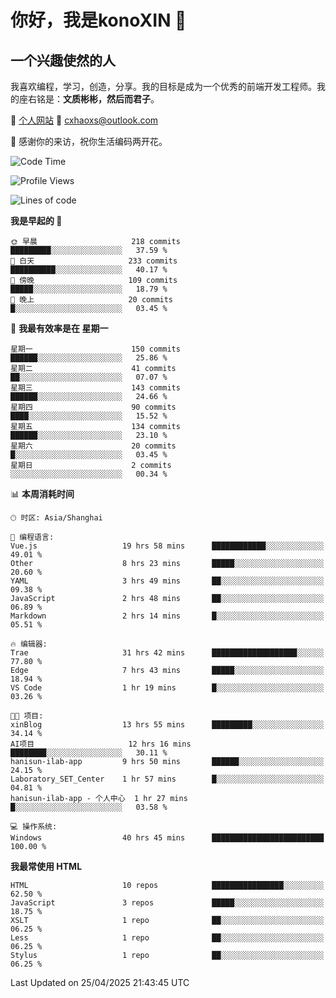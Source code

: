 <!--
**konoXIN/konoXIN** is a ✨ _special_ ✨ repository because its `README.md` (this file) appears on your GitHub profile.

Here are some ideas to get you started:

- 🔭 I’m currently working on ...
- 🌱 I’m currently learning ...
- 👯 I’m looking to collaborate on ...
- 🤔 I’m looking for help with ...
- 💬 Ask me about ...
- 📫 How to reach me: ...
- 😄 Pronouns: ...
- ⚡ Fun fact: ...
-->
# 你好，我是konoXIN 👋
## 一个兴趣使然的人

我喜欢编程，学习，创造，分享。我的目标是成为一个优秀的前端开发工程师。我的座右铭是：**文质彬彬，然后而君子**。

📄 [个人网站](https://www.konoxin.top/)  📮 cxhaoxs@outlook.com
    
👋 感谢你的来访，祝你生活编码两开花。
 <!--START_SECTION:waka-->
![Code Time](http://img.shields.io/badge/Code%20Time-2%2C078%20hrs%2042%20mins-blue)

![Profile Views](http://img.shields.io/badge/%E4%B8%AA%E4%BA%BA%E8%B5%84%E6%96%99%E8%A7%82%E7%9C%8B%E6%AC%A1%E6%95%B0-75-blue)

![Lines of code](https://img.shields.io/badge/%E4%BB%8E%E3%80%8CHello%20World%E3%80%8D%E8%B5%B7%E6%88%91%E5%B7%B2%E7%BB%8F%E5%86%99%E4%BA%86-183.9%20thousand%20%E8%A1%8C%E4%BB%A3%E7%A0%81-blue)

**我是早起的 🐤** 

```text
🌞 早晨                     218 commits         █████████░░░░░░░░░░░░░░░░   37.59 % 
🌆 白天                     233 commits         ██████████░░░░░░░░░░░░░░░   40.17 % 
🌃 傍晚                     109 commits         █████░░░░░░░░░░░░░░░░░░░░   18.79 % 
🌙 晚上                     20 commits          █░░░░░░░░░░░░░░░░░░░░░░░░   03.45 % 
```
📅 **我最有效率是在 星期一** 

```text
星期一                      150 commits         ██████░░░░░░░░░░░░░░░░░░░   25.86 % 
星期二                      41 commits          ██░░░░░░░░░░░░░░░░░░░░░░░   07.07 % 
星期三                      143 commits         ██████░░░░░░░░░░░░░░░░░░░   24.66 % 
星期四                      90 commits          ████░░░░░░░░░░░░░░░░░░░░░   15.52 % 
星期五                      134 commits         ██████░░░░░░░░░░░░░░░░░░░   23.10 % 
星期六                      20 commits          █░░░░░░░░░░░░░░░░░░░░░░░░   03.45 % 
星期日                      2 commits           ░░░░░░░░░░░░░░░░░░░░░░░░░   00.34 % 
```


📊 **本周消耗时间** 

```text
🕑︎ 时区: Asia/Shanghai

💬 编程语言: 
Vue.js                   19 hrs 58 mins      ████████████░░░░░░░░░░░░░   49.01 % 
Other                    8 hrs 23 mins       █████░░░░░░░░░░░░░░░░░░░░   20.60 % 
YAML                     3 hrs 49 mins       ██░░░░░░░░░░░░░░░░░░░░░░░   09.38 % 
JavaScript               2 hrs 48 mins       ██░░░░░░░░░░░░░░░░░░░░░░░   06.89 % 
Markdown                 2 hrs 14 mins       █░░░░░░░░░░░░░░░░░░░░░░░░   05.51 % 

🔥 编辑器: 
Trae                     31 hrs 42 mins      ███████████████████░░░░░░   77.80 % 
Edge                     7 hrs 43 mins       █████░░░░░░░░░░░░░░░░░░░░   18.94 % 
VS Code                  1 hr 19 mins        █░░░░░░░░░░░░░░░░░░░░░░░░   03.26 % 

🐱‍💻 项目: 
xinBlog                  13 hrs 55 mins      █████████░░░░░░░░░░░░░░░░   34.14 % 
AI项目                     12 hrs 16 mins      ████████░░░░░░░░░░░░░░░░░   30.11 % 
hanisun-ilab-app         9 hrs 50 mins       ██████░░░░░░░░░░░░░░░░░░░   24.15 % 
Laboratory_SET_Center    1 hr 57 mins        █░░░░░░░░░░░░░░░░░░░░░░░░   04.81 % 
hanisun-ilab-app - 个人中心  1 hr 27 mins        █░░░░░░░░░░░░░░░░░░░░░░░░   03.58 % 

💻 操作系统: 
Windows                  40 hrs 45 mins      █████████████████████████   100.00 % 
```

**我最常使用 HTML** 

```text
HTML                     10 repos            ████████████████░░░░░░░░░   62.50 % 
JavaScript               3 repos             █████░░░░░░░░░░░░░░░░░░░░   18.75 % 
XSLT                     1 repo              ██░░░░░░░░░░░░░░░░░░░░░░░   06.25 % 
Less                     1 repo              ██░░░░░░░░░░░░░░░░░░░░░░░   06.25 % 
Stylus                   1 repo              ██░░░░░░░░░░░░░░░░░░░░░░░   06.25 % 
```




 Last Updated on 25/04/2025 21:43:45 UTC
<!--END_SECTION:waka-->
